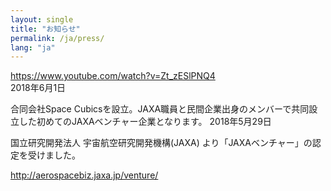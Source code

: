 ```yaml
---
layout: single
title: "お知らせ"
permalink: /ja/press/
lang: "ja"
---
```



https://www.youtube.com/watch?v=Zt_zESlPNQ4  
2018年6月1日

合同会社Space Cubicsを設立。JAXA職員と民間企業出身のメンバーで共同設立した初めてのJAXAベンチャー企業となります。 
2018年5月29日

国立研究開発法人 宇宙航空研究開発機構(JAXA) より「JAXAベンチャー」の認定を受けました。

http://aerospacebiz.jaxa.jp/venture/ 
